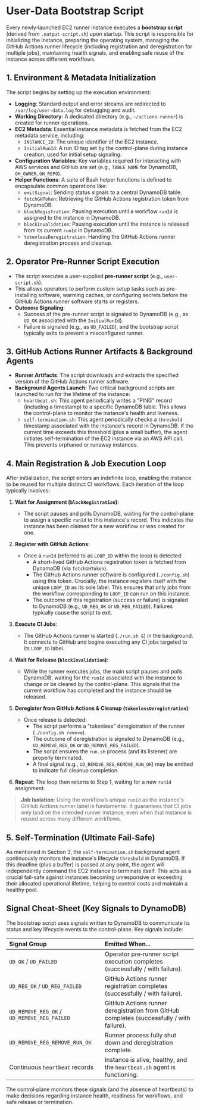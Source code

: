 # User‑Data Bootstrap Script

Every newly‑launched EC2 runner instance executes a **bootstrap script** (derived from `.output-script.sh`) upon startup. This script is responsible for initializing the instance, preparing the operating system, managing the GitHub Actions runner lifecycle (including registration and deregistration for multiple jobs), maintaining health signals, and enabling safe reuse of the instance across different workflows.

## 1. Environment & Metadata Initialization

The script begins by setting up the execution environment:

* **Logging**: Standard output and error streams are redirected to `/var/log/user-data.log` for debugging and audit.
* **Working Directory**: A dedicated directory (e.g., `~/actions-runner`) is created for runner operations.
* **EC2 Metadata**: Essential instance metadata is fetched from the EC2 metadata service, including:
  * `INSTANCE_ID`: The unique identifier of the EC2 instance.
  * `InitialRunId`: A run ID tag set by the control-plane during instance creation, used for initial setup signaling.
* **Configuration Variables**: Key variables required for interacting with AWS services and GitHub are set (e.g., `TABLE_NAME` for DynamoDB, `GH_OWNER`, `GH_REPO`).
* **Helper Functions**: A suite of Bash helper functions is defined to encapsulate common operations like:
  * `emitSignal`: Sending status signals to a central DynamoDB table.
  * `fetchGHToken`: Retrieving the GitHub Actions registration token from DynamoDB.
  * `blockRegistration`: Pausing execution until a workflow `runId` is assigned to the instance in DynamoDB.
  * `blockInvalidation`: Pausing execution until the instance is released from its current `runId` in DynamoDB.
  * `tokenlessDeregistration`: Handling the GitHub Actions runner deregistration process and cleanup.

## 2. Operator Pre‑Runner Script Execution

* The script executes a user-supplied **pre‑runner script** (e.g., `user-script.sh`).
* This allows operators to perform custom setup tasks such as pre-installing software, warming caches, or configuring secrets before the GitHub Actions runner software starts or registers.
* **Outcome Signaling**:
  * Success of the pre-runner script is signaled to DynamoDB (e.g., as `UD_OK` associated with the `InitialRunId`).
  * Failure is signaled (e.g., as `UD_FAILED`), and the bootstrap script typically exits to prevent a misconfigured runner.

## 3. GitHub Actions Runner Artifacts & Background Agents

* **Runner Artifacts**: The script downloads and extracts the specified version of the GitHub Actions runner software.
* **Background Agents Launch**: Two critical background scripts are launched to run for the lifetime of the instance:
  * `heartbeat.sh`: This agent periodically writes a "PING" record (including a timestamp) to a specific DynamoDB table. This allows the control-plane to monitor the instance's health and liveness.
  * `self-termination.sh`: This agent periodically checks a `threshold` timestamp associated with the instance's record in DynamoDB. If the current time exceeds this threshold (plus a small buffer), the agent initiates self-termination of the EC2 instance via an AWS API call. This prevents orphaned or runaway instances.

## 4. Main Registration & Job Execution Loop

After initialization, the script enters an indefinite loop, enabling the instance to be reused for multiple distinct CI workflows. Each iteration of the loop typically involves:

1. **Wait for Assignment (`blockRegistration`)**:
    * The script pauses and polls DynamoDB, waiting for the control-plane to assign a specific `runId` to this instance's record. This indicates the instance has been claimed for a new workflow or was created for one.

2. **Register with GitHub Actions**:
    * Once a `runId` (referred to as `LOOP_ID` within the loop) is detected:
        * A short-lived GitHub Actions registration token is fetched from DynamoDB (via `fetchGHToken`).
        * The GitHub Actions runner software is configured (`./config.sh`) using this token. Crucially, the instance registers itself with the unique `LOOP_ID` as its sole label. This ensures that only jobs from the workflow corresponding to `LOOP_ID` can run on this instance.
        * The outcome of this registration (success or failure) is signaled to DynamoDB (e.g., `UD_REG_OK` or `UD_REG_FAILED`). Failures typically cause the script to exit.

3. **Execute CI Jobs**:
    * The GitHub Actions runner is started (`./run.sh &`) in the background. It connects to GitHub and begins executing any CI jobs targeted to its `LOOP_ID` label.

4. **Wait for Release (`blockInvalidation`)**:
    * While the runner executes jobs, the main script pauses and polls DynamoDB, waiting for the `runId` associated with the instance to change or be cleared by the control-plane. This signals that the current workflow has completed and the instance should be released.

5. **Deregister from GitHub Actions & Cleanup (`tokenlessDeregistration`)**:
    * Once release is detected:
        * The script performs a "tokenless" deregistration of the runner (`./config.sh remove`).
        * The outcome of deregistration is signaled to DynamoDB (e.g., `UD_REMOVE_REG_OK` or `UD_REMOVE_REG_FAILED`).
        * The script ensures the `run.sh` process (and its listener) are properly terminated.
        * A final signal (e.g., `UD_REMOVE_REG_REMOVE_RUN_OK`) may be emitted to indicate full cleanup completion.

6. **Repeat**: The loop then returns to Step 1, waiting for a new `runId` assignment.

> **Job Isolation**: Using the workflow’s unique `runId` as the instance's GitHub Actions runner label is fundamental. It guarantees that CI jobs only land on the intended runner instance, even when that instance is reused across many different workflows.

## 5. Self‑Termination (Ultimate Fail‑Safe)

As mentioned in Section 3, the `self-termination.sh` background agent continuously monitors the instance's lifecycle `threshold` in DynamoDB. If this deadline (plus a buffer) is passed at any point, the agent will independently command the EC2 instance to terminate itself. This acts as a crucial fail-safe against instances becoming unresponsive or exceeding their allocated operational lifetime, helping to control costs and maintain a healthy pool.

## Signal Cheat‑Sheet (Key Signals to DynamoDB)

The bootstrap script uses signals written to DynamoDB to communicate its status and key lifecycle events to the control-plane. Key signals include:

| Signal Group                               | Emitted When...                                                                  |
| :----------------------------------------- | :------------------------------------------------------------------------------- |
| `UD_OK` / `UD_FAILED`                      | Operator pre‑runner script execution completes (successfully / with failure).      |
| `UD_REG_OK` / `UD_REG_FAILED`              | GitHub Actions runner registration completes (successfully / with failure).        |
| `UD_REMOVE_REG_OK` / `UD_REMOVE_REG_FAILED`  | GitHub Actions runner deregistration from GitHub completes (successfully / with failure). |
| `UD_REMOVE_REG_REMOVE_RUN_OK`              | Runner process fully shut down and deregistration complete.                      |
| Continuous `heartbeat` records             | Instance is alive, healthy, and the `heartbeat.sh` agent is functioning.         |

The control‑plane monitors these signals (and the absence of heartbeats) to make decisions regarding instance health, readiness for workflows, and safe release or termination.
